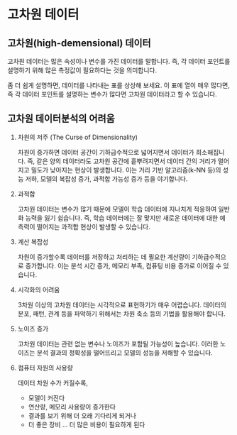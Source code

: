 # 고차원 데이터

## 고차원(high-demensional) 데이터

고차원 데이터는 많은 속성이나 변수를 가진 데이터를 말합니다. 즉, 각 데이터 포인트를 설명하기 위해 많은 측정값이 필요하다는 것을 의미합니다.

좀 더 쉽게 설명하면, 데이터를 나타내는 표를 상상해 보세요. 이 표에 열이 매우 많다면, 즉 각 데이터 포인트를 설명하는 변수가 많다면 고차원 데이터라고 할 수 있습니다.

## 고차원 데이터분석의 어려움

1. 차원의 저주 (The Curse of Dimensionality)

    차원이 증가하면 데이터 공간이 기하급수적으로 넓어지면서 데이터가 희소해집니다. 즉, 같은 양의 데이터라도 고차원 공간에 흩뿌려지면서 데이터 간의 거리가 멀어지고 밀도가 낮아지는 현상이 발생합니다. 이는 거리 기반 알고리즘(k-NN 등)의 성능 저하, 모델의 복잡성 증가, 과적합 가능성 증가 등을 야기합니다.

2. 과적합

    고차원 데이터는 변수가 많기 때문에 모델이 학습 데이터에 지나치게 적응하여 일반화 능력을 잃기 쉽습니다. 즉, 학습 데이터에는 잘 맞지만 새로운 데이터에 대한 예측력이 떨어지는 과적합 현상이 발생할 수 있습니다.

3. 계산 복잡성

    차원이 증가할수록 데이터를 저장하고 처리하는 데 필요한 계산량이 기하급수적으로 증가합니다.  이는 분석 시간 증가, 메모리 부족,  컴퓨팅 비용 증가로 이어질 수 있습니다.

4. 시각화의 어려움

    3차원 이상의 고차원 데이터는 시각적으로 표현하기가 매우 어렵습니다. 데이터의 분포, 패턴, 관계 등을 파악하기 위해서는 차원 축소 등의 기법을 활용해야 합니다.

5. 노이즈 증가

    고차원 데이터는 관련 없는 변수나 노이즈가 포함될 가능성이 높습니다. 이러한 노이즈는 분석 결과의 정확성을 떨어뜨리고 모델의 성능을 저해할 수 있습니다.

6. 컴퓨터 자원의 사용량

    데이터 차원 수가 커질수록,
    - 모델이 커진다
    - 연산량, 메모리 사용량이 증가한다
    - 결과를 보기 위해 더 오래 기다리게 되거나
    - 더 좋은 장비 ... 더 많은 비용이 필요하게 된다

